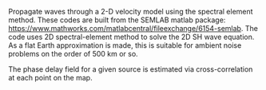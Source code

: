 Propagate waves through a 2-D velocity model using the spectral element method. These codes are built from the SEMLAB matlab package: https://www.mathworks.com/matlabcentral/fileexchange/6154-semlab. The code uses 2D spectral-element method to solve the 2D SH wave equation. As a flat Earth approximation is made, this is suitable for ambient noise problems on the order of 500 km or so.

The phase delay field for a given source is estimated via cross-correlation at each point on the map.

